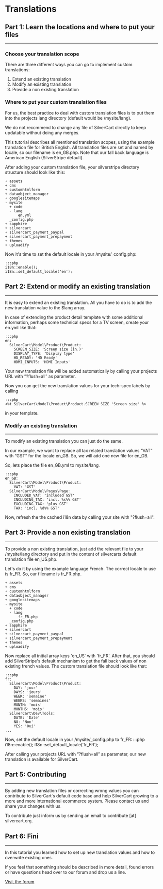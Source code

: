 # Translations

## Part 1: Learn the locations and where to put your files
- - -
### Choose your translation scope

There are three different ways you can go to implement custom translations:

1. Extend an existing translation
2. Modify an existing translation
3. Provide a non existing translation


### Where to put your custom translation files

For us, the best practice to deal with custom translation files is to put them into the projects lang directory (default would be /mysite/lang).

We do not recommend to change any file of SilverCart directly to keep updatable without doing any merges.

This tutorial describes all mentioned translation scopes, using the example translation file for British English. All translation files are set and named by locale, so our filename is en_GB.php. Note that our fall back language is American English (SilverStripe default).

After adding your custom translation file, your silverstripe directory structure should look like this:

	+ assets
	+ cms
	+ customhtmlform
	+ dataobject_manager
	+ googlesitemaps
	- mysite
	  + code
	  - lang
		  en.yml
	  _config.php
	+ sapphire
	+ silvercart
	+ silvercart_payment_paypal
	+ silvercart_payment_prepayment
	+ themes
	+ uploadify

Now it's time to set the default locale in your /mysite/_config.php:

	:::php
	i18n::enable();
	i18n::set_default_locale('en');

## Part 2: Extend or modify an existing translation
- - -

It is easy to extend an existing translation. All you have to do is to add the new translation value to the $lang array.

In case of extending the product detail template with some additional information, perhaps some technical specs for a TV screen, create your en.yml like that:

	:::php
	en:
	  SilverCart\Model\Product\Product:
        SCREEN_SIZE: 'Screen size (in.)'
        DISPLAY_TYPE: 'Display type'
        HD_READY: 'HD Ready'
        HDMI_INPUTS: 'HDMI Inputs'

Your new translation file will be added automatically by calling your projects URL with ”?flush=all” as parameter.

Now you can get the new translation values for your tech-spec labels by calling

	:::php
	<%t SilverCart\Model\Product\Product.SCREEN_SIZE 'Screen size' %>

in your template.
### Modify an existing translation
- - -

To modify an existing translation you can just do the same. 

In our example, we want to replace all tax related translation values “VAT” with “GST” for the locale en_GB. So, we will add one new file for en_GB.

So, lets place the file en_GB.yml to mysite/lang.

	:::php
    en_GB:
	  SilverCart\Model\Product\Product:
        VAT: 'GST'
      SilverCart\Model\Pages\Page:
        INCLUDED_VAT: 'included GST'
		INCLUDING_TAX: 'incl. %s%% GST'
		EXCLUDING_TAX: 'plus GST'
		TAX: 'incl. %d%% GST'

Now, refresh the the cached i18n data by calling your site with "?flush=all".

## Part 3: Provide a non existing translation
- - -

To provide a non existing translation, just add the relevant file to your /mysite/lang directory and put in the content of silvercarts default translation file en_US.php.

Let's do it by using the example language French. The correct locale to use is fr_FR. So, our filename is fr_FR.php.

	+ assets
	+ cms
	+ customhtmlform
	+ dataobject_manager
	+ googlesitemaps
	- mysite
	  + code
	  - lang
		  fr_FR.php
	  _config.php
	+ sapphire
	+ silvercart
	+ silvercart_payment_paypal
	+ silvercart_payment_prepayment
	+ themes
	+ uploadify

Now replace all initial array keys 'en_US' with 'fr_FR'. After that, you should add SilverStripe's default mechanism to get the fall back values of non existing french values. The custom translation file should look like that:

	:::php
	fr:
	  SilverCart\Model\Product\Product:
        DAY: 'jour'
        DAYS: 'jours'
        WEEK: 'semaine'
        WEEKS: 'semaines'
        MONTH: 'mois'
        MONTHS: 'mois'
      SilverCart\Dev\Tools:
        DATE: 'Date'
        NO: 'Non'
        YES: 'Oui'
	... 

Now, set the default locale in your /mysite/_config.php to fr_FR:
	:::php
	i18n::enable();
	i18n::set_default_locale('fr_FR');

After calling your projects URL with ”?flush=all” as parameter, our new translation is available for SilverCart.
## Part 5: Contributing
- - -

By adding new translation files or correcting wrong values you can contribute to SilverCart's default code base and help SilverCart growing to a more and more international ecommerce system. Please contact us and share your changes with us.

To contribute just inform us by sending an email to contribute [at] silvercart.org.
## Part 6: Fini
- - -

In this tutorial you learned how to set up new translation values and how to overwrite existing ones.

If you feel that something should be described in more detail, found errors or have questions head over to our forum and drop us a line.

[Visit the forum](http://www.silvercart.org/forum/)
